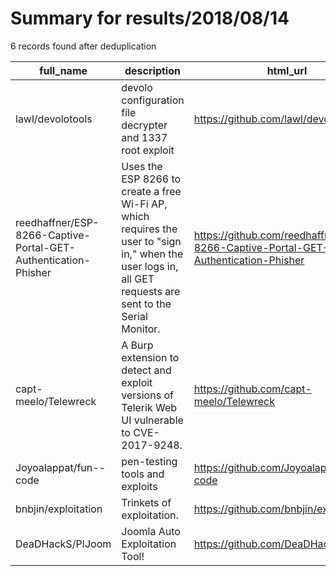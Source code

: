 
# Summary for results/2018/08/14
    
6 records found after deduplication

| full_name | description | html_url | matched_list | matched_count | pushed_at | size | stargazers_count | language | forks_count |
|----------------------------------------------------------------|------------------------------------------------------------------------------------------------------------------------------------------------------------|-----------------------------------------------------------------------------------|----------------|-----------------|---------------------------|--------|--------------------|------------|---------------|
| lawl/devolotools | devolo configuration file decrypter and 1337 root exploit | https://github.com/lawl/devolotools | ['exploit'] | 1 | 2018-08-14 17:11:55+00:00 | 6150 | 1 | Python | 6 |
| reedhaffner/ESP-8266-Captive-Portal-GET-Authentication-Phisher | Uses the ESP 8266 to create a free Wi-Fi AP, which requires the user to "sign in," when the user logs in, all GET requests are sent to the Serial Monitor. | https://github.com/reedhaffner/ESP-8266-Captive-Portal-GET-Authentication-Phisher | ['exploit'] | 1 | 2018-08-14 00:33:16+00:00 | 19 | 10 | C++ | 4 |
| capt-meelo/Telewreck | A Burp extension to detect and exploit versions of Telerik Web UI vulnerable to CVE-2017-9248. | https://github.com/capt-meelo/Telewreck | ['exploit'] | 1 | 2018-08-14 07:47:02+00:00 | 1074 | 84 | Python | 25 |
| Joyoalappat/fun--code | pen-testing tools and exploits | https://github.com/Joyoalappat/fun--code | ['exploit'] | 1 | 2018-08-14 12:35:39+00:00 | 0 | 0 | | 0 |
| bnbjin/exploitation | Trinkets of exploitation. | https://github.com/bnbjin/exploitation | ['exploit'] | 1 | 2018-08-14 14:01:46+00:00 | 3 | 0 | C | 0 |
| DeaDHackS/PIJoom | Joomla Auto Exploitation Tool! | https://github.com/DeaDHackS/PIJoom | ['exploit'] | 1 | 2018-08-14 20:08:22+00:00 | 30 | 6 | Perl | 2 |

